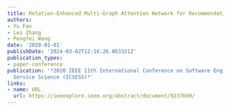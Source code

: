 ```yaml
---
title: Relation-Enhanced Multi-Graph Attention Network for Recommendation
authors:
- Yu Fan
- Lei Zhang
- Pengfei Wang
date: '2020-01-01'
publishDate: '2024-03-02T12:16:26.863321Z'
publication_types:
- paper-conference
publication: '*2020 IEEE 11th International Conference on Software Engineering and
  Service Science (ICSESS)*'
links:
- name: URL
  url: https://ieeexplore.ieee.org/abstract/document/9237699/
---
```

